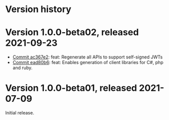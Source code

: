 # Version history

# Version 1.0.0-beta02, released 2021-09-23

- [Commit ac367e2](https://github.com/googleapis/google-cloud-dotnet/commit/ac367e2): feat: Regenerate all APIs to support self-signed JWTs
- [Commit ead80b6](https://github.com/googleapis/google-cloud-dotnet/commit/ead80b6): feat: Enables generation of client libraries for C#, php and ruby.

# Version 1.0.0-beta01, released 2021-07-09

Initial release.
